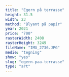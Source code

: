 ```yaml
---
title: "Egern på terrasse"
height: 31.5
width: 23
method: "Blyant på papir"
year: 2021
price: "700"
rasterWidth: 2408
rasterHeight: 3249
fileName: "IMG_2736.JPG"
medie: "tegning"
show: "yes"
slug: "egern-paa-terrasse"
type: "art"
---
```

